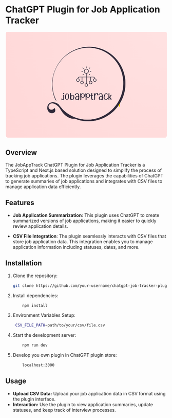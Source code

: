 # ChatGPT Plugin for Job Application Tracker

<div align="center">
  <img src="public/logo.png" alt="Logo">
</div>

## Overview

The JobAppTrack ChatGPT Plugin for Job Application Tracker is a TypeScript and Next.js based solution designed to simplify the process of tracking job applications. The plugin leverages the capabilities of ChatGPT to generate summaries of job applications and integrates with CSV files to manage application data efficiently.

## Features

- **Job Application Summarization**: This plugin uses ChatGPT to create summarized versions of job applications, making it easier to quickly review application details.

- **CSV File Integration**: The plugin seamlessly interacts with CSV files that store job application data. This integration enables you to manage application information including statuses, dates, and more.

## Installation

1. Clone the repository:
   ```bash
   git clone https://github.com/your-username/chatgpt-job-tracker-plugin.git
   ```
2. Install dependencies:

   ```bash
       npm install
   ```

3. Environment Variables Setup:
   ```bash
    CSV_FILE_PATH=path/to/your/csv/file.csv
   ```
4. Start the development server:

   ```bash
       npm run dev
   ```

5. Develop you own plugin in ChatGPT plugin store:
   ```bash
       localhost:3000
   ```

## Usage

- **Upload CSV Data:** Upload your job application data in CSV format using the plugin interface.
- **Interaction:** Use the plugin to view application summaries, update statuses, and keep track of interview processes.
